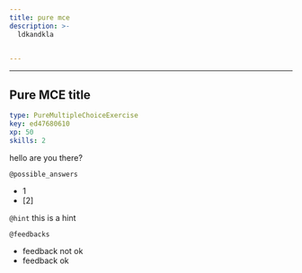 ```yaml
---
title: pure mce
description: >-
  ldkandkla


---
```




---
## Pure MCE title

```yaml
type: PureMultipleChoiceExercise
key: ed47680610
xp: 50
skills: 2
```

hello are you there?

`@possible_answers`
- 1
- [2]

`@hint`
this is a hint

`@feedbacks`
- feedback not ok
- feedback ok

